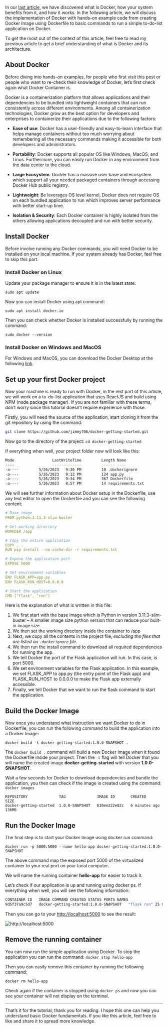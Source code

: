 In our [last article](https://dev.to/junedang/an-evolution-story-of-software-deployment-from-dedicated-server-to-containerization-4ol6), we have discovered what is Docker, how your system benefits from it, and how it works. In the following article, we will discuss the implementation of Docker with hands-on example code from creating Docker Image using Dockerfile to basic commands to run a simple to-do-list application on Docker.

To get the most out of the context of this article, feel free to read my previous article to get a brief understanding of what is Docker and its architecture.

## About Docker
Before diving into hands-on examples, for people who first visit this post or people who want to re-check their knowledge of Docker, let’s first check again what Docker Container is.

Docker is a containerization platform that allows applications and their dependencies to be bundled into lightweight containers that can run consistently across different environments. Among all containerization technologies, Docker grow as the best option for developers and enterprises to containerize their applications due to the following factors:

- **Ease of use**: Docker has a user-friendly and easy-to-learn interface that helps manage containers without too much worrying about remembering all the necessary commands making it accessible for both developers and administrators.

- **Portability**: Docker supports all popular OS like Windows, MacOS, and Linus. Furthermore, you can easily run Docker in any environment from the data center to the cloud.

- **Large Ecosystem**: Docker has a massive user base and ecosystem which support all your needed packaged containers through accessing Docker Hub public registry.

- **Lightweight**: Be leverages OS level kernel, Docker does not require OS on each bundled application to run which improves server performance with better start-up time.

- **Isolation & Security**: Each Docker container is highly isolated from the others allowing applications decoupled and run with better security.

## Install Docker
Before involve running any Docker commands, you will need Docker to be installed on your local machine. If your system already has Docker, feel free to skip this part.

### Install Docker on Linux
Update your package manager to ensure it is in the latest state:
```
sudo apt update
```

Now you can install Docker using apt command:

```
sudo apt install docker.io
```
Then you can check whether Docker is installed successfully by running the command:
```
sudo docker --version
```

### Install Docker on Windows and MacOS
For Windows and MacOS, you can download the Docker Desktop at the following [link](https://docs.docker.com/get-docker/).

## Set up your first Docker project
Now your machine is ready to run with Docker, in the rest part of this article, we will work on a to-do-list application that uses ReactJS and build using NPM (node package manager). If you are not familiar with these terms, don’t worry since this tutorial doesn’t require experience with those.

Firstly, you will need the source of the application, start cloning it from the git repository by using the command:
```bash
git clone https://github.com/jimmy706/docker-getting-started.git
```

Now go to the directory of the project: `cd docker-getting-started`

If everything when well, your project folder now will look like this:
```bash
Mode                 LastWriteTime         Length Name
----                 -------------         ------ ----
-a----         5/26/2023   9:36 PM         10 .dockerignore
-a----         5/26/2023   9:12 PM         124 app.py
-a----         5/26/2023   9:34 PM         367 Dockerfile
-a----         5/26/2023   8:57 PM         14 requirements.txt
```
We will see further information about Docker setup in the Dockerfile, use any text editor to open the Dockerfile and you can see the following content:

```yaml
# Base image
FROM python:3.11.3-slim-buster

# Set working directory
WORKDIR /app

# Copy the entire application
COPY . .
RUN pip install --no-cache-dir -r requirements.txt

# Expose the application port
EXPOSE 5000

# Set environment variables
ENV FLASK_APP=app.py
ENV FLASK_RUN_HOST=0.0.0.0

# Start the application
CMD ["flask", "run"]
```
Here is the explanation of what is written in this file:

1. We first start with the base image which is Python in version 3.11.3-slim-buster – A smaller image size python version that can reduce your built-in image size.
2. We then set the working directory inside the container to /app
3. Next, we copy all the contents in the project file, _excluding the files that are listed on `.dockerignore` file_.
4. We then run the install command to download all required dependencies for running the app.
5. We tell Docker the port of the Flask application will run. In this case, is port 5000.
6. We set environment variables for the Flask application. In this example, we set FLASK_APP to app.py (the entry point of the Flask app) and FLASK_RUN_HOST to 0.0.0.0 to make the Flask app externally accessible.
7. Finally, we tell Docker that we want to run the flask command to start the application.

## Build the Docker Image
Now once you understand what instruction we want Docker to do in Dockerfile, you can run the following command to build the application into a Docker Image:
```
docker build -t docker-getting-started:1.0.0-SNAPSHOT .
```

The `docker build .` command will build a new Docker Image when it found the Dockerfile inside your project. Then the `-t` flag will tell Docker that you will name the created image **docker-getting-started** with version **1.0.0-SNAPSHOT**.

Wait a few seconds for Docker to download dependencies and bundle the application, you then can check if the image is created using the command: `docker images`


```
REPOSITORY              TAG              IMAGE ID       CREATED         SIZE
docker-getting-started  1.0.0-SNAPSHOT   630ee222e82c   6 minutes ago   136MB
```

## Run the Docker Image
The final step is to start your Docker Image using docker run command:
```
docker run -p 5000:5000 --name hello-app docker-getting-started:1.0.0-SNAPSHOT
```

The above command map the exposed port 5000 of the virtualized container to your real port on your local computer.

We will name the running container **hello-app** for easier to track it.

Let’s check if our application is up and running using docker ps. If everything when well, you will see the following information:

```bash
CONTAINER ID   IMAGE COMMAND CREATED STATUS PORTS NAMES
9d5f37a9c5d7   docker-getting-started:1.0.0-SNAPSHOT   "flask run" 25 minutes ago   Up 2 seconds   0.0.0.0:5000->5000/tcp   hello-app
```

Then you can go to your [http://localhost:5000](http://localhost:5000) to see the result:


![http://localhost:5000](https://dev-to-uploads.s3.amazonaws.com/uploads/articles/hwy2ttlcx6fcdhl23g6k.png)


## Remove the running container
You can now run the simple application using Docker. To stop the application you can run the command: `docker stop hello-app`

Then you can easily remove this container by running the following command:
```
docker rm hello-app
```

Check again if the container is stopped using `docker ps` and now you can see your container will not display on the terminal.

---
That’s it for the tutorial, thank you for reading. I hope this one can help you understand basic Docker fundamentals. If you like this article, feel free to like and share it to spread more knowledge.